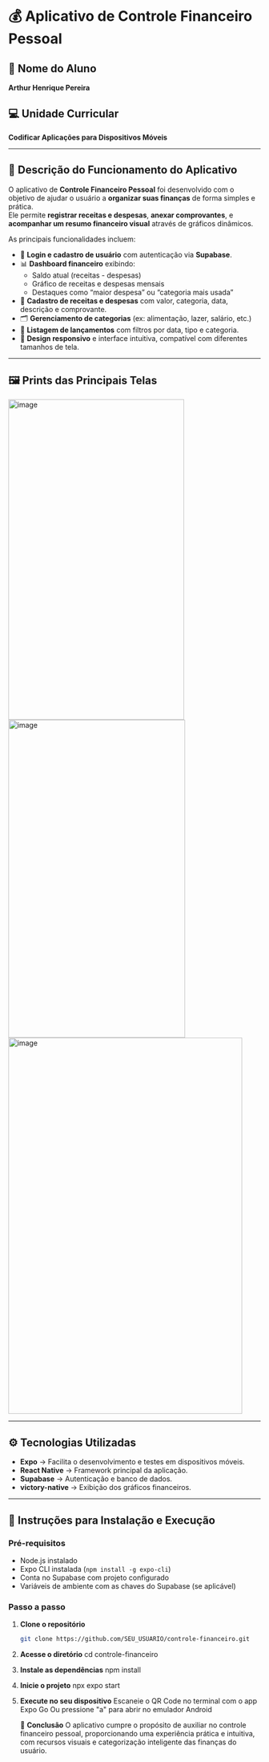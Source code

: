 # 💰 Aplicativo de Controle Financeiro Pessoal

## 👤 Nome do Aluno
**Arthur Henrique Pereira**

## 💻 Unidade Curricular
**Codificar Aplicações para Dispositivos Móveis**

---

## 📱 Descrição do Funcionamento do Aplicativo

O aplicativo de **Controle Financeiro Pessoal** foi desenvolvido com o objetivo de ajudar o usuário a **organizar suas finanças** de forma simples e prática.  
Ele permite **registrar receitas e despesas**, **anexar comprovantes**, e **acompanhar um resumo financeiro visual** através de gráficos dinâmicos.

As principais funcionalidades incluem:

- 🔐 **Login e cadastro de usuário** com autenticação via **Supabase**.  
- 📊 **Dashboard financeiro** exibindo:
  - Saldo atual (receitas - despesas)
  - Gráfico de receitas e despesas mensais
  - Destaques como “maior despesa” ou “categoria mais usada”
- 💸 **Cadastro de receitas e despesas** com valor, categoria, data, descrição e comprovante.
- 🗂️ **Gerenciamento de categorias** (ex: alimentação, lazer, salário, etc.)
- 📅 **Listagem de lançamentos** com filtros por data, tipo e categoria.
- 📱 **Design responsivo** e interface intuitiva, compatível com diferentes tamanhos de tela.

---

## 🖼️ Prints das Principais Telas

<img width="351" height="639" alt="image" src="https://github.com/user-attachments/assets/babcacdf-4755-41e2-801f-298e802704e2" />
<img width="353" height="634" alt="image" src="https://github.com/user-attachments/assets/a9362d64-87b0-4c87-b57a-313a2376c6f9" />
<img width="467" height="750" alt="image" src="https://github.com/user-attachments/assets/e8047a8a-d44c-4694-b0b5-3319ec6cd2c1" />


---

## ⚙️ Tecnologias Utilizadas

- **Expo** → Facilita o desenvolvimento e testes em dispositivos móveis.  
- **React Native** → Framework principal da aplicação.  
- **Supabase** → Autenticação e banco de dados.  
- **victory-native** → Exibição dos gráficos financeiros.

---

## 🚀 Instruções para Instalação e Execução

### Pré-requisitos
- Node.js instalado  
- Expo CLI instalada (`npm install -g expo-cli`)  
- Conta no Supabase com projeto configurado  
- Variáveis de ambiente com as chaves do Supabase (se aplicável)

### Passo a passo
1. **Clone o repositório**
   ```bash
   git clone https://github.com/SEU_USUARIO/controle-financeiro.git

2. **Acesse o diretório**
   cd controle-financeiro
3. **Instale as dependências**
   npm install
4. **Inicie o projeto**
   npx expo start
5. **Execute no seu dispositivo**
   Escaneie o QR Code no terminal com o app Expo Go
   Ou pressione "a" para abrir no emulador Android

   🏁 **Conclusão**
   O aplicativo cumpre o propósito de auxiliar no controle financeiro pessoal, proporcionando uma experiência prática e intuitiva, com recursos visuais e categorização inteligente das finanças do usuário.
